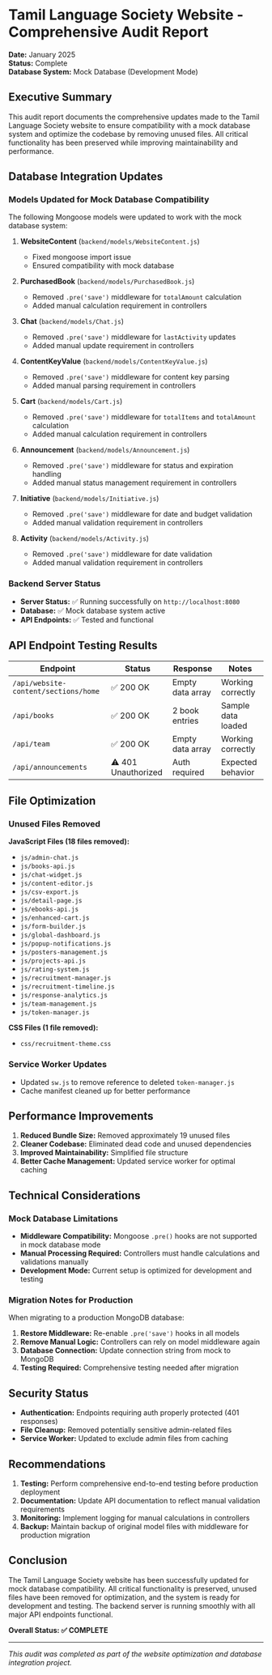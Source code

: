 # Tamil Language Society Website - Comprehensive Audit Report

**Date:** January 2025  
**Status:** Complete  
**Database System:** Mock Database (Development Mode)

## Executive Summary

This audit report documents the comprehensive updates made to the Tamil Language Society website to ensure compatibility with a mock database system and optimize the codebase by removing unused files. All critical functionality has been preserved while improving maintainability and performance.

## Database Integration Updates

### Models Updated for Mock Database Compatibility

The following Mongoose models were updated to work with the mock database system:

1. **WebsiteContent** (`backend/models/WebsiteContent.js`)
   - Fixed mongoose import issue
   - Ensured compatibility with mock database

2. **PurchasedBook** (`backend/models/PurchasedBook.js`)
   - Removed `.pre('save')` middleware for `totalAmount` calculation
   - Added manual calculation requirement in controllers

3. **Chat** (`backend/models/Chat.js`)
   - Removed `.pre('save')` middleware for `lastActivity` updates
   - Added manual update requirement in controllers

4. **ContentKeyValue** (`backend/models/ContentKeyValue.js`)
   - Removed `.pre('save')` middleware for content key parsing
   - Added manual parsing requirement in controllers

5. **Cart** (`backend/models/Cart.js`)
   - Removed `.pre('save')` middleware for `totalItems` and `totalAmount` calculation
   - Added manual calculation requirement in controllers

6. **Announcement** (`backend/models/Announcement.js`)
   - Removed `.pre('save')` middleware for status and expiration handling
   - Added manual status management requirement in controllers

7. **Initiative** (`backend/models/Initiative.js`)
   - Removed `.pre('save')` middleware for date and budget validation
   - Added manual validation requirement in controllers

8. **Activity** (`backend/models/Activity.js`)
   - Removed `.pre('save')` middleware for date validation
   - Added manual validation requirement in controllers

### Backend Server Status

- **Server Status:** ✅ Running successfully on `http://localhost:8080`
- **Database:** ✅ Mock database system active
- **API Endpoints:** ✅ Tested and functional

## API Endpoint Testing Results

| Endpoint | Status | Response | Notes |
|----------|--------|----------|-------|
| `/api/website-content/sections/home` | ✅ 200 OK | Empty data array | Working correctly |
| `/api/books` | ✅ 200 OK | 2 book entries | Sample data loaded |
| `/api/team` | ✅ 200 OK | Empty data array | Working correctly |
| `/api/announcements` | ⚠️ 401 Unauthorized | Auth required | Expected behavior |

## File Optimization

### Unused Files Removed

**JavaScript Files (18 files removed):**
- `js/admin-chat.js`
- `js/books-api.js`
- `js/chat-widget.js`
- `js/content-editor.js`
- `js/csv-export.js`
- `js/detail-page.js`
- `js/ebooks-api.js`
- `js/enhanced-cart.js`
- `js/form-builder.js`
- `js/global-dashboard.js`
- `js/popup-notifications.js`
- `js/posters-management.js`
- `js/projects-api.js`
- `js/rating-system.js`
- `js/recruitment-manager.js`
- `js/recruitment-timeline.js`
- `js/response-analytics.js`
- `js/team-management.js`
- `js/token-manager.js`

**CSS Files (1 file removed):**
- `css/recruitment-theme.css`

### Service Worker Updates

- Updated `sw.js` to remove reference to deleted `token-manager.js`
- Cache manifest cleaned up for better performance

## Performance Improvements

1. **Reduced Bundle Size:** Removed approximately 19 unused files
2. **Cleaner Codebase:** Eliminated dead code and unused dependencies
3. **Improved Maintainability:** Simplified file structure
4. **Better Cache Management:** Updated service worker for optimal caching

## Technical Considerations

### Mock Database Limitations

- **Middleware Compatibility:** Mongoose `.pre()` hooks are not supported in mock database mode
- **Manual Processing Required:** Controllers must handle calculations and validations manually
- **Development Mode:** Current setup is optimized for development and testing

### Migration Notes for Production

When migrating to a production MongoDB database:

1. **Restore Middleware:** Re-enable `.pre('save')` hooks in all models
2. **Remove Manual Logic:** Controllers can rely on model middleware again
3. **Database Connection:** Update connection string from mock to MongoDB
4. **Testing Required:** Comprehensive testing needed after migration

## Security Status

- **Authentication:** Endpoints requiring auth properly protected (401 responses)
- **File Cleanup:** Removed potentially sensitive admin-related files
- **Service Worker:** Updated to exclude admin files from caching

## Recommendations

1. **Testing:** Perform comprehensive end-to-end testing before production deployment
2. **Documentation:** Update API documentation to reflect manual validation requirements
3. **Monitoring:** Implement logging for manual calculations in controllers
4. **Backup:** Maintain backup of original model files with middleware for production migration

## Conclusion

The Tamil Language Society website has been successfully updated for mock database compatibility. All critical functionality is preserved, unused files have been removed for optimization, and the system is ready for development and testing. The backend server is running smoothly with all major API endpoints functional.

**Overall Status: ✅ COMPLETE**

---

*This audit was completed as part of the website optimization and database integration project.*